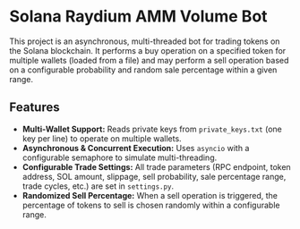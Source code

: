 # Solana Raydium AMM Volume Bot

This project is an asynchronous, multi-threaded bot for trading tokens on the Solana blockchain. It performs a buy operation on a specified token for multiple wallets (loaded from a file) and may perform a sell operation based on a configurable probability and random sale percentage within a given range.

## Features

- **Multi-Wallet Support:** Reads private keys from `private_keys.txt` (one key per line) to operate on multiple wallets.
- **Asynchronous & Concurrent Execution:** Uses `asyncio` with a configurable semaphore to simulate multi-threading.
- **Configurable Trade Settings:** All trade parameters (RPC endpoint, token address, SOL amount, slippage, sell probability, sale percentage range, trade cycles, etc.) are set in `settings.py`.
- **Randomized Sell Percentage:** When a sell operation is triggered, the percentage of tokens to sell is chosen randomly within a configurable range.


